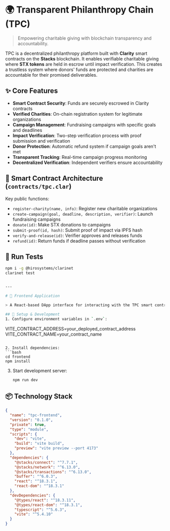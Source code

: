 # 🌍 Transparent Philanthropy Chain (TPC)

> Empowering charitable giving with blockchain transparency and accountability.

TPC is a decentralized philanthropy platform built with **Clarity** smart contracts on the **Stacks** blockchain. It enables verifiable charitable giving where **STX tokens** are held in escrow until impact verification. This creates a trustless system where donors' funds are protected and charities are accountable for their promised deliverables.

## ✨ Core Features
- **Smart Contract Security**: Funds are securely escrowed in Clarity contracts
- **Verified Charities**: On-chain registration system for legitimate organizations
- **Campaign Management**: Fundraising campaigns with specific goals and deadlines
- **Impact Verification**: Two-step verification process with proof submission and verification
- **Donor Protection**: Automatic refund system if campaign goals aren't met
- **Transparent Tracking**: Real-time campaign progress monitoring
- **Decentralized Verification**: Independent verifiers ensure accountability

## 🧱 Smart Contract Architecture (`contracts/tpc.clar`)
Key public functions:
- `register-charity(name, info)`: Register new charitable organizations
- `create-campaign(goal, deadline, description, verifier)`: Launch fundraising campaigns
- `donate(id)`: Make STX donations to campaigns
- `submit-proof(id, hash)`: Submit proof of impact via IPFS hash
- `verify-and-release(id)`: Verifier approves and releases funds
- `refund(id)`: Return funds if deadline passes without verification

## 🔬 Run Tests
```bash
npm i -g @hirosystems/clarinet
clarinet test


---

# 🧩 Frontend Application

> A React-based DApp interface for interacting with the TPC smart contract. Built with Vite for optimal development experience.

## 🔧 Setup & Development
1. Configure environment variables in `.env`:
   ```
   VITE_CONTRACT_ADDRESS=your_deployed_contract_address
   VITE_CONTRACT_NAME=your_contract_name
   ```

2. Install dependencies:
   ```bash
   cd frontend
   npm install
   ```

3. Start development server:
   ```bash
   npm run dev
   ```

## 📦 Technology Stack

```json
{
  "name": "tpc-frontend",
  "version": "0.1.0",
  "private": true,
  "type": "module",
  "scripts": {
    "dev": "vite",
    "build": "vite build",
    "preview": "vite preview --port 4173"
  },
  "dependencies": {
    "@stacks/connect": "^7.7.1",
    "@stacks/network": "^6.13.0",
    "@stacks/transactions": "^6.13.0",
    "buffer": "^6.0.3",
    "react": "^18.3.1",
    "react-dom": "^18.3.1"
  },
  "devDependencies": {
    "@types/react": "^18.3.11",
    "@types/react-dom": "^18.3.1",
    "typescript": "^5.6.3",
    "vite": "^5.4.10"
  }
}
